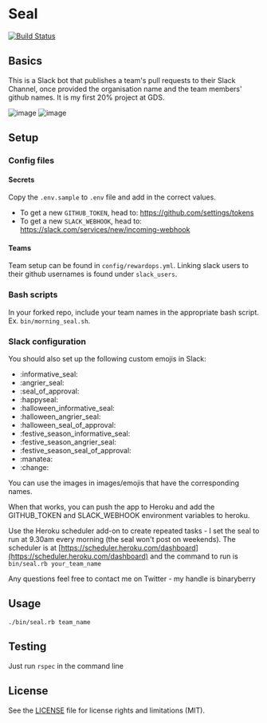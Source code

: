 # Seal
[![Build Status](https://travis-ci.org/binaryberry/seal.svg)](https://travis-ci.org/binaryberry/seal)

## Basics 

This is a Slack bot that publishes a team's pull requests to their Slack Channel, once provided the organisation name and the team members' github names. It is my first 20% project at GDS.

![image](https://github.com/binaryberry/seal/blob/master/images/readme/informative.png)
![image](https://github.com/binaryberry/seal/blob/master/images/readme/angry.png)

## Setup 

### Config files

#### Secrets

Copy the `.env.sample` to `.env` file and add in the correct values. 

- To get a new `GITHUB_TOKEN`, head to: https://github.com/settings/tokens
- To get a new `SLACK_WEBHOOK`, head to: https://slack.com/services/new/incoming-webhook

#### Teams

Team setup can be found in `config/rewardops.yml`. Linking slack users to their github usernames is found under `slack_users`.

### Bash scripts

In your forked repo, include your team names in the appropriate bash script. Ex. `bin/morning_seal.sh`.

### Slack configuration

You should also set up the following custom emojis in Slack:
- :informative_seal:
- :angrier_seal:
- :seal_of_approval:
- :happyseal:
- :halloween_informative_seal:
- :halloween_angrier_seal:
- :halloween_seal_of_approval:
- :festive_season_informative_seal:
- :festive_season_angrier_seal:
- :festive_season_seal_of_approval:
- :manatea:
- :change:

You can use the images in images/emojis that have the corresponding names.

When that works, you can push the app to Heroku and add the GITHUB_TOKEN and SLACK_WEBHOOK environment variables to heroku.

Use the Heroku scheduler add-on to create repeated tasks - I set the seal to run at 9.30am every morning (the seal won't post on weekends). The scheduler is at [https://scheduler.heroku.com/dashboard](https://scheduler.heroku.com/dashboard) and the command to run is `bin/seal.rb your_team_name`

Any questions feel free to contact me on Twitter -  my handle is binaryberry

## Usage 

`./bin/seal.rb team_name` 

## Testing

Just run `rspec` in the command line

## License

See the [LICENSE](LICENSE) file for license rights and limitations (MIT).
